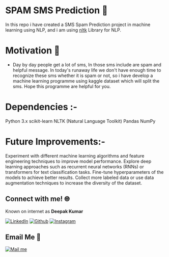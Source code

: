 # SPAM SMS Prediction :notebook:
In this repo i have created a SMS Spam Prediction project in machine learning using NLP, and i am using [nltk](https://pypi.org/project/nltk/) Library for NLP.



# Motivation :monocle_face:
  - Day by day people get a lot of sms, In those sms include are spam and helpful message. In today's runaway life we don't have enough time to recognize these sms whether it is spam or not, so i have develop a machine learning programme using kaggle dataset which will split the sms. Hope this programme are helpful for you. 

# Dependencies :- 
  Python 3.x 
  scikit-learn
  NLTK (Natural Language Toolkit)
  Pandas
  NumPy
  
# Future Improvements:- 
 Experiment with different machine learning algorithms and feature engineering techniques to improve model performance.
 Explore deep learning approaches such as recurrent neural networks (RNNs) or transformers for text classification tasks.
 Fine-tune hyperparameters of the models to achieve better results.
 Collect more labeled data or use data augmentation techniques to increase the diversity of the dataset.

## Connect with me! 🌐
Known on internet as **Deepak Kumar**

[<img target="_blank" src="https://img.icons8.com/bubbles/100/000000/linkedin.png" title="LinkedIn">](https://www.linkedin.com/in/deepak-kumar-7a4562240/)  [<img target="_blank" src="https://img.icons8.com/bubbles/100/000000/github.png" title="Github">](https://github.com/Deepak-kumar-cse)  [<img target="_blank" src="https://img.icons8.com/bubbles/100/000000/instagram-new.png" title="Instagram">](https://www.instagram.com/bca_insider/)  

## Email Me :e-mail:

[<img target="_blank" src="[https://freepngimg.com/download/icon/symbol/64685-box-icons-symbol-computer-address-email-gmail.png](https://raw.githubusercontent.com/rahuldkjain/github-profile-readme-generator/master/src/images/icons/Social/instagram.svg)https://raw.githubusercontent.com/rahuldkjain/github-profile-readme-generator/master/src/images/icons/Social/instagram.svg" title="Mail me">](mailto:cse.abhey@gmail.com)
